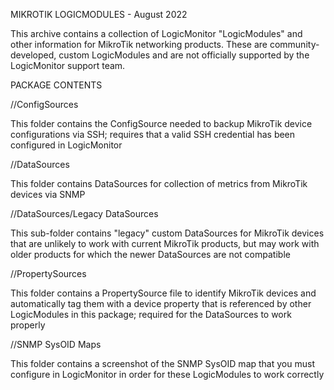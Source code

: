 
MIKROTIK LOGICMODULES - August 2022

This archive contains a collection of LogicMonitor "LogicModules" and other information for MikroTik networking products. These are community-developed, custom LogicModules and are not officially supported by the LogicMonitor support team.


PACKAGE CONTENTS

//ConfigSources

This folder contains the ConfigSource needed to backup MikroTik device configurations via SSH; requires that a valid SSH credential has been configured in LogicMonitor

//DataSources

This folder contains DataSources for collection of metrics from MikroTik devices via SNMP

//DataSources/Legacy DataSources

This sub-folder contains "legacy" custom DataSources for MikroTik devices that are unlikely to work with current MikroTik products, but may work with older products for which the newer DataSources are not compatible

//PropertySources

This folder contains a PropertySource file to identify MikroTik devices and automatically tag them with a device property that is referenced by other LogicModules in this package; required for the DataSources to work properly

//SNMP SysOID Maps

This folder contains a screenshot of the SNMP SysOID map that you must configure in LogicMonitor in order for these LogicModules to work correctly
